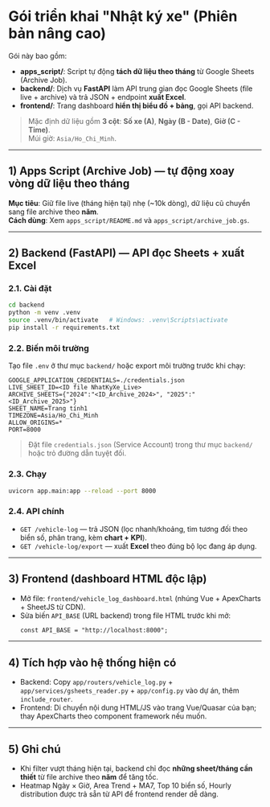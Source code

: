 # Gói triển khai "Nhật ký xe" (Phiên bản nâng cao)

Gói này bao gồm:
- **apps_script/**: Script tự động **tách dữ liệu theo tháng** từ Google Sheets (Archive Job).
- **backend/**: Dịch vụ **FastAPI** làm API trung gian đọc Google Sheets (file live + archive) và trả JSON + endpoint **xuất Excel**.
- **frontend/**: Trang dashboard **hiển thị biểu đồ + bảng**, gọi API backend.

> Mặc định dữ liệu gồm **3 cột**: **Số xe (A)**, **Ngày (B - Date)**, **Giờ (C - Time)**.  
> Múi giờ: `Asia/Ho_Chi_Minh`.

---

## 1) Apps Script (Archive Job) — tự động xoay vòng dữ liệu theo tháng

**Mục tiêu**: Giữ file live (tháng hiện tại) nhẹ (~10k dòng), dữ liệu cũ chuyển sang file archive theo **năm**.  
**Cách dùng**: Xem `apps_script/README.md` và `apps_script/archive_job.gs`.

---

## 2) Backend (FastAPI) — API đọc Sheets + xuất Excel

### 2.1. Cài đặt
```bash
cd backend
python -m venv .venv
source .venv/bin/activate   # Windows: .venv\Scripts\activate
pip install -r requirements.txt
```

### 2.2. Biến môi trường
Tạo file `.env` ở thư mục `backend/` hoặc export môi trường trước khi chạy:
```
GOOGLE_APPLICATION_CREDENTIALS=./credentials.json
LIVE_SHEET_ID=<ID file NhatKyXe_Live>
ARCHIVE_SHEETS={"2024":"<ID_Archive_2024>", "2025":"<ID_Archive_2025>"}
SHEET_NAME=Trang tính1
TIMEZONE=Asia/Ho_Chi_Minh
ALLOW_ORIGINS=*
PORT=8000
```

> Đặt file `credentials.json` (Service Account) trong thư mục `backend/` hoặc trỏ đường dẫn tuyệt đối.

### 2.3. Chạy
```bash
uvicorn app.main:app --reload --port 8000
```

### 2.4. API chính
- `GET /vehicle-log` — trả JSON (lọc nhanh/khoảng, tìm tương đối theo biển số, phân trang, kèm **chart + KPI**).
- `GET /vehicle-log/export` — xuất **Excel** theo đúng bộ lọc đang áp dụng.

---

## 3) Frontend (dashboard HTML độc lập)

- Mở file: `frontend/vehicle_log_dashboard.html` (nhúng Vue + ApexCharts + SheetJS từ CDN).
- Sửa biến `API_BASE` (URL backend) trong file HTML trước khi mở:
  ```html
  const API_BASE = "http://localhost:8000";
  ```

---

## 4) Tích hợp vào hệ thống hiện có

- Backend: Copy `app/routers/vehicle_log.py` + `app/services/gsheets_reader.py` + `app/config.py` vào dự án, thêm `include_router`.
- Frontend: Di chuyển nội dung HTML/JS vào trang Vue/Quasar của bạn; thay ApexCharts theo component framework nếu muốn.

---

## 5) Ghi chú

- Khi filter vượt tháng hiện tại, backend chỉ đọc **những sheet/tháng cần thiết** từ file archive theo **năm** để tăng tốc.
- Heatmap Ngày × Giờ, Area Trend + MA7, Top 10 biển số, Hourly distribution được trả sẵn từ API để frontend render dễ dàng.
